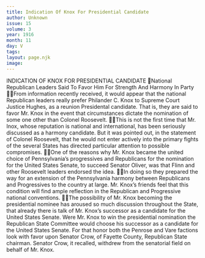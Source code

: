 ```yaml
---
title: Indication Of Knox For Presidential Candidate
author: Unknown
issue: 15
volume: 3
year: 1916
month: 11
day: V
tags:
layout: page.njk
image:
---
```

INDICATION OF KNOX FOR PRESIDENTIAL CANDIDATE National Republican Leaders Said To Favor Him For Strength And Harmony In Party From information recently received, it would appear that the national Republican leaders really prefer Philander C. Knox to Supreme Court Justice Hughes, as a reunion Presidental candidate. That is, they are said to favor Mr. Knox in the event that circumstances dictate the nomination of some one other than Colonel Roosevelt. This is not the first time that Mr. Inox, whose reputation is national and international, has been seriously discussed as a harmony candidate. But it was pointed out, in the statement of Colonel Roosevelt, that he would not enter actively into the primary fights of the several States has directed particular attention to possible compromises. One of the reasons why Mr. Knox became the united choice of Pennsylvania’s progressives and Republicans for the nomination for the United States Senate, to succeed Senator Oliver, was that Flinn and other Roosevelt leaders endorsed the idea. In doing so they prepared the way for an extension of the Pennsylvania harmony between Republicans and Progressives to the country at large. Mr. Knox’s friends feel that this condition will find ample reflection in the Republican and Progressive national conventions. The possibility of Mr. Knox becoming the presidential nominee has aroused so much discussion throughout the State, that already there is talk of Mr. Knox’s successor as a candidate for the United States Senate. Were Mr. Knox to win the presidential nomination the Republican State Committee would choose his successor as a candidate for the United States Senate. For that honor both the Penrose and Vare factions look with favor upon Senator Crow, of Fayette County, Republican State chairman. Senator Crow, it recalled, withdrew from the senatorial field on behalf of Mr. Knox. 
